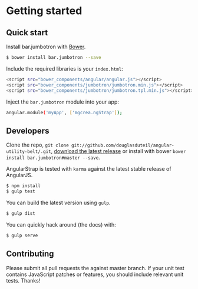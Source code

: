 # Getting started


## Quick start

Install bar.jumbotron with [Bower](https://github.com/bower/bower).

```bash
$ bower install bar.jumbotron --save
```

Include the required libraries is your `index.html`:

```bash
<script src="bower_components/angular/angular.js"></script>
<script src="bower_components/jumbotron/jumbotron.min.js"></script>
<script src="bower_components/jumbotron/jumbotron.tpl.min.js"></script>
```

Inject the `bar.jumbotron` module into your app:


```bash
angular.module('myApp', ['mgcrea.ngStrap']);
```


## Developers

Clone the repo, `git clone git://github.com/douglasduteil/angular-utility-belt/.git`, [download the latest release](https://github.com/douglasduteil/angular-utility-belt/zipball/master) or install with bower `bower install bar.jumbotron#master --save`.

AngularStrap is tested with `karma` against the latest stable release of AngularJS.

```bash
$ npm install
$ gulp test
```

You can build the latest version using `gulp`.

```bash
$ gulp dist
```

You can quickly hack around (the docs) with:


```bash
$ gulp serve
```


## Contributing

Please submit all pull requests the against master branch. If your unit test contains JavaScript patches or features, you should include relevant unit tests. Thanks!

